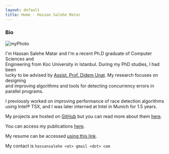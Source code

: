 ```yaml
---
layout: default
title: Home - Hassan Salehe Matar
---
```


### Bio

![myPhoto](/myPhoto.jpg)

I'm Hassan Salehe Matar and I'm a recent Ph.D graduate of Computer Sciences and  
Engineering from Koc University in Istanbul. During my PhD studies, I had been  
lucky to be advised by [Assist. Prof. Didem Unat](http://home.ku.edu.tr/~dunat/).
My research focuses on designing  
and improving algorithms and tools for detecting concurrency errors in parallel programs.

I previously worked on improving performance of race detection algorithms  
using Intel® TSX, and I was later interned at Intel in Munich for 1.5 years.

My projects are hosted on [GitHub](https://github.com/hassansalehe) but you can
read more about them [here](projects).

You can access my publications [here](publications).

My resume can be accessed [using this link](resume).

My contact is `hassansalehe <at> gmail <dot> com`
